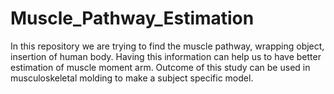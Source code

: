 # Muscle_Pathway_Estimation
 In this repository we are trying to find the muscle pathway, wrapping object, insertion of human body. Having this information can help us to have better estimation of muscle moment arm. Outcome of this study can be used in musculoskeletal molding to make a subject specific model.
